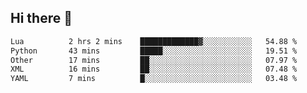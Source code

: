 ## Hi there 👋
<!--START_SECTION:waka-->

```txt
Lua          2 hrs 2 mins    █████████████▓░░░░░░░░░░░   54.88 %
Python       43 mins         █████░░░░░░░░░░░░░░░░░░░░   19.51 %
Other        17 mins         ██░░░░░░░░░░░░░░░░░░░░░░░   07.97 %
XML          16 mins         ██░░░░░░░░░░░░░░░░░░░░░░░   07.48 %
YAML         7 mins          █░░░░░░░░░░░░░░░░░░░░░░░░   03.48 %
```

<!--END_SECTION:waka-->
